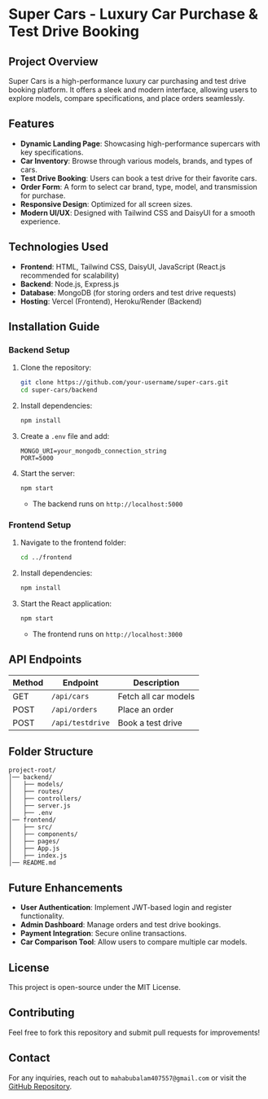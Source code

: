 # Super Cars - Luxury Car Purchase & Test Drive Booking

## Project Overview
Super Cars is a high-performance luxury car purchasing and test drive booking platform. It offers a sleek and modern interface, allowing users to explore models, compare specifications, and place orders seamlessly.

## Features
- **Dynamic Landing Page**: Showcasing high-performance supercars with key specifications.
- **Car Inventory**: Browse through various models, brands, and types of cars.
- **Test Drive Booking**: Users can book a test drive for their favorite cars.
- **Order Form**: A form to select car brand, type, model, and transmission for purchase.
- **Responsive Design**: Optimized for all screen sizes.
- **Modern UI/UX**: Designed with Tailwind CSS and DaisyUI for a smooth experience.

## Technologies Used
- **Frontend**: HTML, Tailwind CSS, DaisyUI, JavaScript (React.js recommended for scalability)
- **Backend**: Node.js, Express.js
- **Database**: MongoDB (for storing orders and test drive requests)
- **Hosting**: Vercel (Frontend), Heroku/Render (Backend)

## Installation Guide
### Backend Setup
1. Clone the repository:
   ```sh
   git clone https://github.com/your-username/super-cars.git
   cd super-cars/backend
   ```
2. Install dependencies:
   ```sh
   npm install
   ```
3. Create a `.env` file and add:
   ```env
   MONGO_URI=your_mongodb_connection_string
   PORT=5000
   ```
4. Start the server:
   ```sh
   npm start
   ```
   - The backend runs on `http://localhost:5000`

### Frontend Setup
1. Navigate to the frontend folder:
   ```sh
   cd ../frontend
   ```
2. Install dependencies:
   ```sh
   npm install
   ```
3. Start the React application:
   ```sh
   npm start
   ```
   - The frontend runs on `http://localhost:3000`

## API Endpoints
| Method | Endpoint          | Description           |
|--------|------------------|-----------------------|
| GET    | `/api/cars`      | Fetch all car models |
| POST   | `/api/orders`    | Place an order       |
| POST   | `/api/testdrive` | Book a test drive    |

## Folder Structure
```
project-root/
│── backend/
│   ├── models/
│   ├── routes/
│   ├── controllers/
│   ├── server.js
│   ├── .env
│── frontend/
│   ├── src/
│   ├── components/
│   ├── pages/
│   ├── App.js
│   ├── index.js
│── README.md
```

## Future Enhancements
- **User Authentication**: Implement JWT-based login and register functionality.
- **Admin Dashboard**: Manage orders and test drive bookings.
- **Payment Integration**: Secure online transactions.
- **Car Comparison Tool**: Allow users to compare multiple car models.

## License
This project is open-source under the MIT License.

## Contributing
Feel free to fork this repository and submit pull requests for improvements!

## Contact
For any inquiries, reach out to `mahabubalam407557@gmail.com` or visit the [GitHub Repository](https://github.com/your-username/super-cars).

